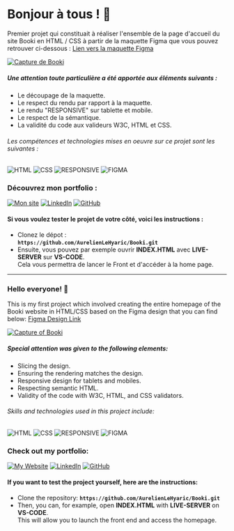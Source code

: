 # Bonjour à tous ! 👋

Premier projet qui constituait à réaliser l'ensemble de la page d'accueil du site Booki en HTML / CSS à partir de la maquette Figma que vous pouvez retrouver ci-dessous : <a href='https://www.figma.com/file/yA7MRETzb30A4r6NUJKFjl/Maquettes-Booki-(desktop%2C-mobile%2C-tablette)?type=design&node-id=3%3A0&t=OXWj7ieXDza8HSvD-1' target="_blank">Lien vers la maquette Figma</a>

<a href="https://aurelienlehyaric.github.io/Booki/" target="_blank">
  <img src="https://aurelienlehyaric/img/booki.jpg" alt="Capture de Booki" />
</a>

##### Une attention toute particulière a été apportée aux éléments suivants :
- Le découpage de la maquette.
- Le respect du rendu par rapport à la maquette.
- Le rendu "RESPONSIVE" sur tablette et mobile.
- Le respect de la sémantique.
- La validité du code aux valideurs W3C, HTML et CSS.

###### Les compétences et technologies mises en oeuvre sur ce projet sont les suivantes :

![HTML](https://img.shields.io/badge/HTML-%23FFac45.svg?&style=for-the-badge&logo=html5&logoColor=white&color=orange)
![CSS](https://img.shields.io/badge/CSS-%23FFac45.svg?&style=for-the-badge&logo=css3&logoColor=white&color=blue)
![RESPONSIVE](https://img.shields.io/badge/RESPONSIVE-18A303?&style=for-the-badge&logo=RESPONSIVE&logoColor=white&color=18A303)
![FIGMA](https://img.shields.io/badge/Figma-F24E1E?style=for-the-badge&logo=figma&logoColor=white)


### Découvrez mon portfolio :
[![Mon site](https://img.shields.io/badge/website-000000?style=for-the-badge&logo=About.me&logoColor=white)](https://www.aurelienlehyaric.com)
[![LinkedIn](https://img.shields.io/badge/linkedin-%230077B5.svg?style=for-the-badge&logo=linkedin&logoColor=white)](https://www.linkedin.com/in/aurelien-le-hyaric/)
[![GitHub](https://img.shields.io/badge/GitHub-100000?style=for-the-badge&logo=github&logoColor=white)](https://github.com/AurelienLeHyaric)

#### Si vous voulez tester le projet de votre côté, voici les instructions :<br>
- Clonez le dépot :<br>
**`https://github.com/AurelienLeHyaric/Booki.git`**
- Ensuite, vous pouvez par exemple ouvrir **INDEX.HTML** avec **LIVE-SERVER** sur **VS-CODE**.<br>
Cela vous permettra de lancer le Front et d'accéder à la home page.


-------------------------------------------------------------------------------------------------------------------------------------------------------------------

### Hello everyone! 👋

This is my first project which involved creating the entire homepage of the Booki website in HTML/CSS based on the Figma design that you can find below:
[Figma Design Link](https://www.figma.com/file/yA7MRETzb30A4r6NUJKFjl/Maquettes-Booki-(desktop%2C-mobile%2C-tablette)?type=design&node-id=3%3A0&t=OXWj7ieXDza8HSvD-1)

<a href="https://aurelienlehyaric.github.io/Booki/" target="_blank">
  <img src="https://aurelienlehyaric/img/booki.jpg" alt="Capture of Booki" />
</a>

##### Special attention was given to the following elements:
- Slicing the design.
- Ensuring the rendering matches the design.
- Responsive design for tablets and mobiles.
- Respecting semantic HTML.
- Validity of the code with W3C, HTML, and CSS validators.

###### Skills and technologies used in this project include:

![HTML](https://img.shields.io/badge/HTML-%23FFac45.svg?&style=for-the-badge&logo=html5&logoColor=white&color=orange)
![CSS](https://img.shields.io/badge/CSS-%23FFac45.svg?&style=for-the-badge&logo=css3&logoColor=white&color=blue)
![RESPONSIVE](https://img.shields.io/badge/RESPONSIVE-18A303?&style=for-the-badge&logo=RESPONSIVE&logoColor=white&color=18A303)
![FIGMA](https://img.shields.io/badge/Figma-F24E1E?style=for-the-badge&logo=figma&logoColor=white)

### Check out my portfolio:
[![My Website](https://img.shields.io/badge/website-000000?style=for-the-badge&logo=About.me&logoColor=white)](https://www.aurelienlehyaric.com)
[![LinkedIn](https://img.shields.io/badge/linkedin-%230077B5.svg?style=for-the-badge&logo=linkedin&logoColor=white)](https://www.linkedin.com/in/aurelien-le-hyaric/)
[![GitHub](https://img.shields.io/badge/GitHub-100000?style=for-the-badge&logo=github&logoColor=white)](https://github.com/AurelienLeHyaric)

#### If you want to test the project yourself, here are the instructions:
- Clone the repository:
**`https://github.com/AurelienLeHyaric/Booki.git`**
- Then, you can, for example, open **INDEX.HTML** with **LIVE-SERVER** on **VS-CODE**.<br>
This will allow you to launch the front end and access the homepage.
